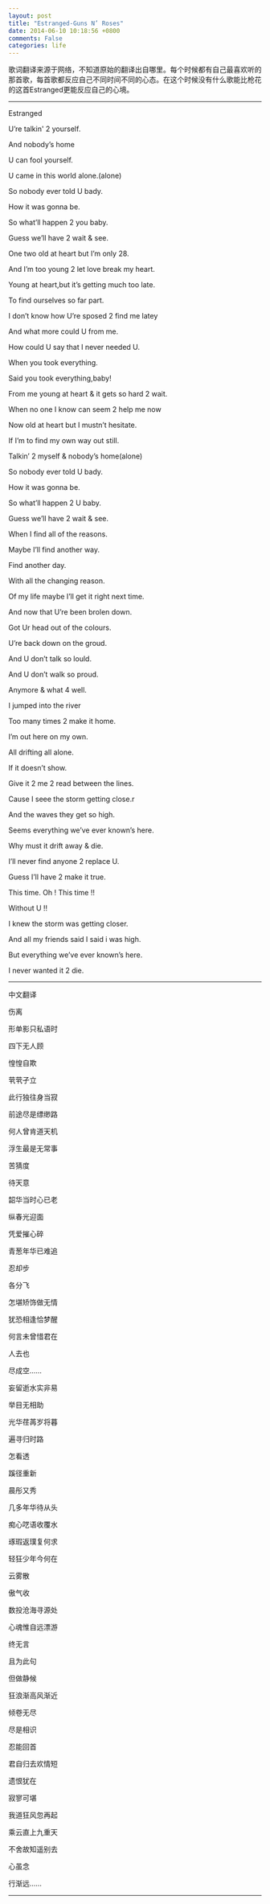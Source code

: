 ```yaml
---
layout: post
title: "Estranged-Guns N’ Roses"
date: 2014-06-10 10:18:56 +0800
comments: False
categories: life
---
```

歌词翻译来源于网络，不知道原始的翻译出自哪里。每个时候都有自己最喜欢听的那首歌，每首歌都反应自己不同时间不同的心态。在这个时候没有什么歌能比枪花的这首Estranged更能反应自己的心境。<!--more--> 

------

Estranged

U’re talkin' 2 yourself.

And nobody’s home

U can fool yourself.

U came in this world alone.(alone)

So nobody ever told U bady.

How it was gonna be.

So what’ll happen 2 you baby.

Guess we’ll have 2 wait & see.

One two old at heart but I’m only 28.

And I’m too young 2 let love break my heart.

Young at heart,but it’s getting much too late.

To find ourselves so far part.

I don’t know how U’re sposed 2 find me latey

And what more could U from me.

How could U say that I never needed U.

When you took everything.

Said you took everything,baby!

From me young at heart & it gets so hard 2 wait.

When no one I know can seem 2 help me now

Now old at heart but I mustn’t hesitate.

If I’m to find my own way out still.

Talkin’ 2 myself & nobody’s home(alone)

So nobody ever told U bady.

How it was gonna be.

So what’ll happen 2 U baby.

Guess we’ll have 2 wait & see.

When I find all of the reasons.

Maybe I’ll find another way.

Find another day.

With all the changing reason.

Of my life maybe I’ll get it right next time.

And now that U’re been brolen down.

Got Ur head out of the colours.

U’re back down on the groud.

And U don’t talk so lould.

And U don’t walk so proud.

Anymore & what 4 well.

I jumped into the river

Too many times 2 make it home.

I’m out here on my own.

All drifting all alone.

If it doesn’t show.

Give it 2 me 2 read between the lines.

Cause I seee the storm getting close.r

And the waves they get so high.

Seems everything we’ve ever known’s here.

Why must it drift away & die.

I’ll never find anyone 2 replace U.

Guess I’ll have 2 make it true.

This time. Oh ! This time !!

Without U !!

I knew the storm was getting closer.

And all my friends said I said i was high.

But everything we’ve ever known’s here.

I never wanted it 2 die.

------

中文翻译

伤离

形单影只私语时

四下无人顾

惶惶自欺

茕茕孑立

此行独往身当寂

前途尽是缥缈路

何人曾肯道天机

浮生最是无常事

苦猜度

待天意

韶华当时心已老

纵春光迎面

凭爱摧心碎

青葱年华已难追

忍却步

各分飞

怎堪矫饰做无情

犹恐相逢恰梦醒

何言未曾惜君在

人去也

尽成空……

妄留逝水实非易

举目无相助

光华荏苒岁将暮

遍寻归时路

怎看透

蹊径重新

晨彤又秀

几多年华待从头

痴心呓语收覆水

琢瑕返璞复何求

轻狂少年今何在

云雾散

傲气收

数投沧海寻源处

心魂惟自远漂游

终无言

且为此句

但做静候

狂浪渐高风渐近

倾卷无尽

尽是相识

忍能回首

君自归去欢情短

遗恨犹在

寂寥可堪

我道狂风忽再起

乘云直上九重天

不舍故知遥别去

心虽念

行渐远……

------



